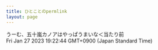 ```yaml
---
title: ひとことのpermlink
layout: page
---
```

<div class="box" dt="1674814964583">
  うーむ、五十嵐カノアはやっぱうまいな＜当たり前
  <div class="content is-small">Fri Jan 27 2023 19:22:44 GMT+0900 (Japan Standard Time)</div>
</div>